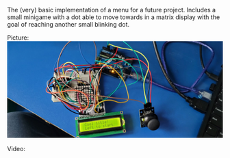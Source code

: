 The (very) basic implementation of a menu for a future project. Includes a small minigame with a dot able to move towards in a
matrix display with the goal of reaching another small blinking dot.

Picture: ![Setup](Menu.jpg)

Video: 
